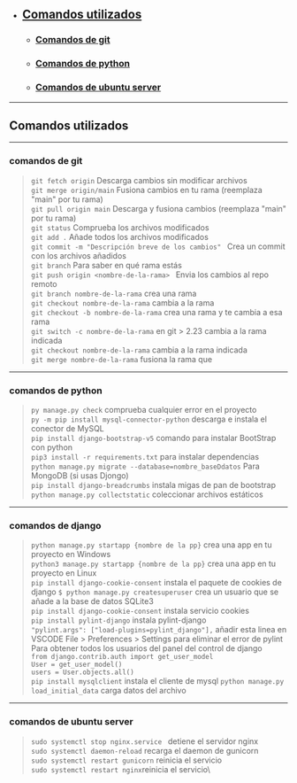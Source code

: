 - ## [Comandos utilizados](#all-cmd)
  - ### [Comandos de git](#cmd-git)
  - ### [Comandos de python](#cmd-python)
  - ### [Comandos de ubuntu server](#cmd-server)

---

<div id='all-cmd' />

## Comandos utilizados

---

<div id='cmd-git' />

### comandos de git

> `git fetch origin` Descarga cambios sin modificar archivos\
> `git merge origin/main` Fusiona cambios en tu rama (reemplaza "main" por tu rama)\
> `git pull origin main` Descarga y fusiona cambios (reemplaza "main" por tu rama)\
> `git status` Comprueba los archivos modificados\
> `git add .` Añade todos los archivos modificados\
> `git commit -m "Descripción breve de los cambios" ` Crea un commit con los archivos añadidos\
> `git branch` Para saber en qué rama estás\
> `git push origin <nombre-de-la-rama> ` Envia los cambios al repo remoto\
> `git branch nombre-de-la-rama` crea una rama\
> `git checkout nombre-de-la-rama` cambia a la rama\
> `git checkout -b nombre-de-la-rama` crea una rama y te cambia a esa rama\
> `git switch -c nombre-de-la-rama` en git > 2.23 cambia a la rama indicada\
> `git checkout nombre-de-la-rama` cambia a la rama indicada\
> `git merge nombre-de-la-rama` fusiona la rama que

---

### comandos de python

<div id='cmd-python' />

> `py manage.py check` comprueba cualquier error en el proyecto\
> `py -m pip install mysql-connector-python` descarga e instala el conector de MySQL\
> `pip install django-bootstrap-v5` comando para instalar BootStrap con python\
> `pip3 install -r requirements.txt` para instalar dependencias\
> `python manage.py migrate --database=nombre_baseDdatos` Para MongoDB (si usas Djongo)\
> `pip install django-breadcrumbs` instala migas de pan de bootstrap\
> `python manage.py collectstatic` coleccionar archivos estáticos

---

### comandos de django

<div id='cmd-python' />

> `python manage.py startapp {nombre de la pp}` crea una app en tu proyecto en Windows\
> `python3 manage.py startapp {nombre de la pp}` crea una app en tu proyecto en Linux\
> `pip install django-cookie-consent` instala el paquete de cookies de django
> `$ python manage.py createsuperuser` crea un usuario que se añade a la base de datos SQLite3\
> `pip install django-cookie-consent` instala servicio cookies\
> `pip install pylint-django` instala pylint-django\
> `"pylint.args": ["load-plugins=pylint_django"],` añadir esta linea en VSCODE File > Preferences > Settings para eliminar el error de pylint\
> Para obtener todos los usuarios del panel del control de django\
> `from django.contrib.auth import get_user_model`\
> `User = get_user_model()`\
> `users = User.objects.all()`\
> `pip install mysqlclient` instala el cliente de mysql
> `python manage.py load_initial_data` carga datos del archivo 
---

### comandos de ubuntu server

<div id='cmd-server' />

> `sudo systemctl stop nginx.service ` detiene el servidor nginx\
> `sudo systemctl daemon-reload` recarga el daemon de gunicorn\
> `sudo systemctl restart gunicorn` reinicia el servicio\
> `sudo systemctl restart nginx`reinicia el servicio\
